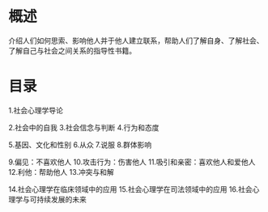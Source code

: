 # 概述
介绍人们如何思索、影响他人并于他人建立联系，帮助人们了解自身、了解社会、了解自己与社会之间关系的指导性书籍。

# 目录
1.社会心理学导论

2.社会中的自我
3.社会信念与判断
4.行为和态度

5.基因、文化和性别
6.从众
7.说服
8.群体影响

9.偏见：不喜欢他人
10.攻击行为：伤害他人
11.吸引和亲密：喜欢他人和爱他人
12.利他：帮助他人
13.冲突与和解

14.社会心理学在临床领域中的应用
15.社会心理学在司法领域中的应用
16.社会心理学与可持续发展的未来
